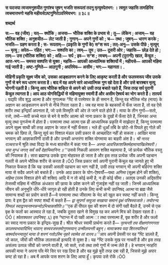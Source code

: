 **स यदजया त्वजामनुशयीत गुणांश्च जुषन्** **भजति सरूपतां तदनु मृत्युमपेतभग: ।** **त्वमुत जहासि तामहिरिव त्वचमात्तभगो** **महसि महीयसेऽष्टगुणितेऽपरिमेयभग: ॥ ३८॥** 

**शब्दार्थ** 

**स:—** **वह (जीव)** **; यत्—** **क्योंकि** **; अजया—** **भौतिक शक्ति के प्रभाव से** **; तु—** **लेकिन** **; अजाम्—** **वह भौतिक शक्ति** **;** **अनुशयीत—** **लेट जाती है** **; गुणान्—** **अपने गुणों को** **; च—** **तथा** **; जुषन्—** **धारण करके** **; भजति—** **ग्रहण करता है** **; स-** **रूपताम्—** **(प्रकृति के गुणों के) स²श रूप** **; तत्-अनु—** **उसके पीछे** **; मृत्युम्—** **मृत्यु** **; अपेत—** **रहित** **; भग:—** **सश्पत्ति का** **;** **त्वम्—** **तुम** **; उत—** **दूसरी ओर** **; जहासि—** **छोड़ देते हो** **; ताम्—** **उस (भौतिक शक्ति) को** **; अहि:—** **सर्प** **; इव—** **स²श** **; त्वचम्—** **अपनी (पुरानी) खाल, केंचुल** **; आत्त-भग:—** **समस्त सश्पत्ति से युक्त** **; महसि—** **आपकी आध्यात्मिक शक्तियों में** **; महीयसे—** **आपकी महिमा गाई जाती है** **; अष्ट-गुणिते—** **आठगुनी** **; अपरिमेय—** **असीम** **; भग:—** **महानता।** **.** 

**मोहिनी प्रकृति सूक्ष्म जीव को, उसका आङ्क्षलगन करने के लिए आकृष्ट करती है और** **फलस्वरूप जीव उसके गुणों से बने रूप धारण करता है। बाद में वह अपने सारे आध्यात्मिक** **गुण खो देता है और उसे बारश्बार मृत्यु भोगनी पड़ती है। किन्तु आप भौतिक शकि्त से अपने को** **उसी तरह बचाते रहते हैं, जिस तरह सर्प पुरानी केंचुल त्यागता है। आप आठ योगसिद्धियों से** **महिमायुक्त स्वामी हैं और असीम ऐश्वर्य का भोग करते हैं।** **तात्पर्य :** यद्यपि जीव शुद्ध आत्मा है और गुणात्मक ²ष्टि से परमेश्वर के ही समान है, किन्तु वह भौतिक मोह (माया) के अज्ञान का आङ्क्षलगन करने से नीचे गिरता रहता है। जब वह माया के बहकावों में फँस जाता है, तो वह ऐसे शरीर तथा इन्द्रियाँ अपनाता है, जो उसे विस्मृति की ओर ले जाने वाले होते हैं। माया के तीन गुणों—सतो, रजो, तमो—रूपी कच्चे माल से बने ये शरीर आत्मा को नाना प्रकार के दुखों में फँसा देते हैं, जिनका अन्त मृत्यु तथा पुनर्जन्म में होता है। परमात्मा तथा आत्मा एक ही आध्यात्मिक प्रकृति में साझेदार हैं, किन्तु परमात्मा अपने सूक्ष्म साथी की तरह अज्ञान के जाल में नहीं फँसता। भले ही धुआँ ताँबे के छोटे-से पिघले हुए गोले की चमक को छिपा ले, किन्तु सूर्य का विशाल मंडल उसी प्रकार से आच्छादित नहीं हो सकता। आखिर माया भगवान् की आज्ञाकारिणी दासी है और उनकी अन्तरंगा शक्ति योगमाया का बाहरी अंश है। *श्री नारद* *पञ्चरात्र* में श्रुति तथा विद्या के मध्य बातचीत में कहा गया है— *अस्या आवरिकाशक्तिर्महामायाखिलेश्वरी।* *यया मुग्धं जगत् सर्वं सर्वे देहाभिमानिन:॥* ''उससे निकली आवरण शक्ति महामाया है, जो प्रत्येक भौतिक वस्तु की नियामक है। सारा ब्रह्माण्ड उसके द्वारा मोहग्रस्त हो जाता है और इस तरह प्रत्येक जीव अपनी पहचान गलती से अपने भौतिक शरीर से करता है।ÓÓ जिस प्रकार सर्प अपनी पुरानी केंचुल यह जानते हुए भी निकाल फेंकता है कि यह उसकी असली पहचान का भाग नहीं है, उसी तरह भगवान् भी अपनी बहिरंगा शक्ति माया से सदैव अपने को बचाते हैं। उनके आठ प्रकार के योग-ऐश्वर्यों—यथा *अणिमा* (सूक्ष्म होने की शक्ति), *महिमा* (परम विशाल होने की शक्ति) आदि में न तो कोई कमी है, न ही कोई सीमा। अतएव उनकी अदि्वतीय तेजस्वी महिमा में भौतिक अंधकार की छाया के प्रवेश करने की गुंजाईश नहीं रह जाती। जिनमें आध्यात्मिक जीवन की अनुभूति धीरे-धीरे जागृत हो रही होती है उनके लिए कभी कभी उपनिषद् *आत्मा* या ब्रह्म जैसे सामान्य शब्दों का प्रयोग करते हैं—वे परमात्मा तथा जीवात्मा के भेद को खुल कर स्पष्ट नहीं करते। किन्तु प्राय: वे इस द्वैत को स्पष्ट शब्दों में कहते हैं— *द्वा सुपर्णा सयुजा सखाया समानं वृक्षं परिषस्वजाते।* *तयोरन्य: पिप्पलं स्वाद्वत्त्यनश्नन्नन्योऽभिचाकशीति॥* ''एक ही पीपल वृक्ष की शरण में दो संगी पक्षी बैठते हैं, उनमें से एक वृक्ष के फलों का आस्वाद ले रहा है, जबकि दूसरा खाने से विमुख रह कर अपने मित्र को देखता रहता है।ÓÓ ( *श्वेताश्वतर* *उपनिषद्* .६) इस ²ष्टान्त में दो पक्षी आत्म ा तथा परमात्मा हैं, वृक्ष शरीर है और फलों का स्वाद नाना प्रकार के इन्द्रिय-सुख हैं। श्रील श्रीधर स्वामी प्रार्थना करते हैं— *नृत्यन्ती तव वीक्षणांगणगता कालस्वभावादिभिर्* *भावान् सत्त्वरजस्तमोगुणमयान् उन्मीलयन्ती बहून्।* *मामाक्रश्य पदा शिरस्यतिभरं सश्मर्दयन्त्यातुरं* *माया ते शरणं गतोऽस्मि नृहरे त्वामेव तां वारय॥* ''आप अपनी प्रेयसी पर वह ²ष्टि डालते हैं, जो काल, जीवों की भौतिक लालसाओं इत्यादि से युक्त है। यह ²ष्टि उसके मुख पर नाचती है और इस तरह असंलय उत्पन्न जीवों को जगाने वाली है, जो सतो, रजो तथा तमो गुणों में जन्म लेते हैं। हे भगवान् नरहरि! आपकी माया ने अपना पाँव मेरे सिर पर रख दिया है और वह मुझे बुरी तरह दबा रही है, जिससे मुझे अपार कष्ट हो रहा है। अब मैं आपके पास शरण के लिए आया हूँ। कृपया उसे रोकें।ÓÓ  
